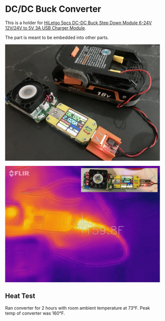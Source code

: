 # DC/DC Buck Converter

This is a holder for [HiLetgo 5pcs DC-DC Buck Step Down Module 6-24V 12V/24V to 5V 3A USB Charger Module](https://www.amazon.com/gp/product/B01HXU1C6U/ref=ppx_yo_dt_b_asin_title_o00_s00?ie=UTF8&psc=1).

The part is meant to be embedded into other parts.

![Coaster](images/view_a.JPG)

![Heat View](images/view_b.JPG)

## Heat Test

Ran converter for 2 hours with room ambient temperature at 73°F. Peak temp of converter was 160°F.

